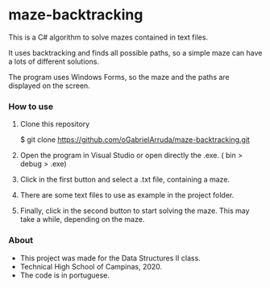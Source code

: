 # maze-backtracking
This is a C# algorithm to solve mazes contained in text files. 

It uses backtracking and finds all possible paths, so a simple maze can have a lots of different solutions.

The program uses Windows Forms, so the maze and the paths are displayed on the screen.

### How to use

1. Clone this repository

    $ git clone https://github.com/oGabrielArruda/maze-backtracking.git
   
2. Open the program in Visual Studio or open directly the .exe. ( bin > debug > .exe)
3. Click in the first button and select a .txt file, containing a maze. 
4. There are some text files to use as example in the project folder.
5. Finally, click in the second button to start solving the maze. This may take a while, depending on the maze.

### About


- This project was made for the Data Structures II class.
- Technical High School of Campinas, 2020.
- The code is in portuguese.
